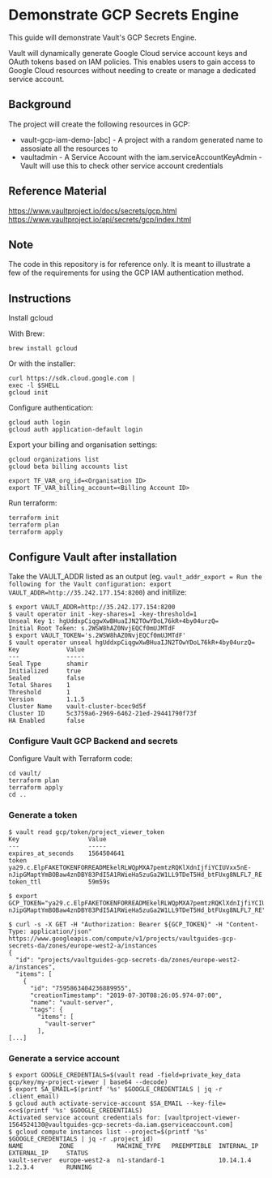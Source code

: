 # Demonstrate GCP Secrets Engine

This guide will demonstrate Vault's GCP Secrets Engine.

Vault will dynamically generate Google Cloud service account keys and OAuth tokens based on IAM policies. This enables users to gain access to Google Cloud resources without needing to create or manage a dedicated service account.

## Background

The project will create the following resources in GCP:

* vault-gcp-iam-demo-[abc] - A project with a random generated name to assosiate all the resources to
* vaultadmin - A Service Account with the iam.serviceAccountKeyAdmin - Vault will use this to check other service account credentials

## Reference Material
https://www.vaultproject.io/docs/secrets/gcp.html
https://www.vaultproject.io/api/secrets/gcp/index.html

## Note
The code in this repository is for reference only. It is meant to illustrate a few of the requirements for using the GCP IAM authentication method.

## Instructions

Install gcloud

With Brew:

```
brew install gcloud
```

Or with the installer:

```
curl https://sdk.cloud.google.com |
exec -l $SHELL
gcloud init
```

Configure authentication:

```
gcloud auth login
gcloud auth application-default login
```

Export your billing and organisation settings:
```
gcloud organizations list
gcloud beta billing accounts list

export TF_VAR_org_id=<Organisation ID>
export TF_VAR_billing_account=<Billing Account ID>
```

Run terraform:

```
terraform init
terraform plan
terraform apply
```

## Configure Vault after installation

Take the VAULT_ADDR listed as an output (eg. `vault_addr_export = Run the following for the Vault configuration: export VAULT_ADDR=http://35.242.177.154:8200`) and initilize:

```
$ export VAULT_ADDR=http://35.242.177.154:8200
$ vault operator init -key-shares=1 -key-threshold=1
Unseal Key 1: hgUddxpCiqgwXwBHuaIJN2TOwYDoL76kR+4by04urzQ=
Initial Root Token: s.2WSW8hAZ0NvjEQCf0mUJMTdF
$ export VAULT_TOKEN='s.2WSW8hAZ0NvjEQCf0mUJMTdF'
$ vault operator unseal hgUddxpCiqgwXwBHuaIJN2TOwYDoL76kR+4by04urzQ=
Key             Value
---             -----
Seal Type       shamir
Initialized     true
Sealed          false
Total Shares    1
Threshold       1
Version         1.1.5
Cluster Name    vault-cluster-bcec9d5f
Cluster ID      5c3759a6-2969-6462-21ed-29441790f73f
HA Enabled      false
```

### Configure Vault GCP Backend and secrets

Configure Vault with Terraform code:

```
cd vault/
terraform plan
terraform apply
cd ..
```

### Generate a token

```
$ vault read gcp/token/project_viewer_token
Key                   Value
---                   -----
expires_at_seconds    1564504641
token                 ya29.c.ElpFAKETOKENFORREADMEkelRLWQpMXA7pemtzRQKlXdnIjfiYCIUVxx5nE-nJipGMaptYmBOBaw4znDBY83PdI5A1RWieHa5zuGa2W1LL9TDeT5Hd_btFUxg8NLFL7_RE
token_ttl             59m59s
```

```
$ export GCP_TOKEN="ya29.c.ElpFAKETOKENFORREADMEkelRLWQpMXA7pemtzRQKlXdnIjfiYCIUVxx5nE-nJipGMaptYmBOBaw4znDBY83PdI5A1RWieHa5zuGa2W1LL9TDeT5Hd_btFUxg8NLFL7_RE"
```

```
$ curl -s -X GET -H "Authorization: Bearer ${GCP_TOKEN}" -H "Content-Type: application/json"  https://www.googleapis.com/compute/v1/projects/vaultguides-gcp-secrets-da/zones/europe-west2-a/instances
{
  "id": "projects/vaultguides-gcp-secrets-da/zones/europe-west2-a/instances",
  "items": [
    {
      "id": "7595863404236889955",
      "creationTimestamp": "2019-07-30T08:26:05.974-07:00",
      "name": "vault-server",
      "tags": {
        "items": [
          "vault-server"
        ],
[...]
```

### Generate a service account

```
$ export GOOGLE_CREDENTIALS=$(vault read -field=private_key_data gcp/key/my-project-viewer | base64 --decode)
$ export SA_EMAIL=$(printf '%s' $GOOGLE_CREDENTIALS | jq -r .client_email)
$ gcloud auth activate-service-account $SA_EMAIL --key-file=<<<$(printf '%s' $GOOGLE_CREDENTIALS)
Activated service account credentials for: [vaultproject-viewer-1564524130@vaultguides-gcp-secrets-da.iam.gserviceaccount.com]
$ gcloud compute instances list --project=$(printf '%s' $GOOGLE_CREDENTIALS | jq -r .project_id)
NAME          ZONE            MACHINE_TYPE   PREEMPTIBLE  INTERNAL_IP  EXTERNAL_IP     STATUS
vault-server  europe-west2-a  n1-standard-1               10.14.1.4     1.2.3.4         RUNNING
```
